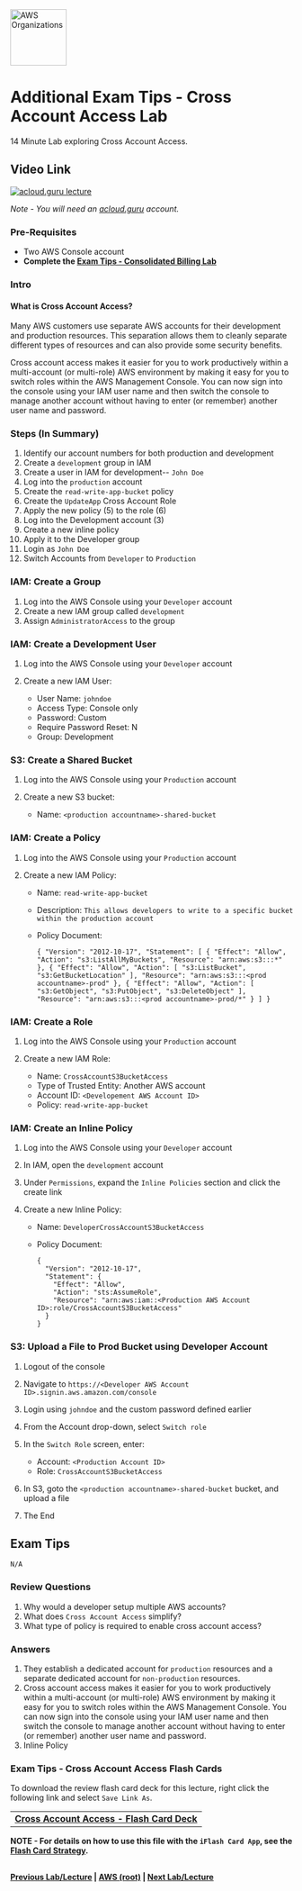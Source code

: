 <img src="https://i.imgur.com/m0yIGS0.png" height="100" title="AWS Organizations" />


Additional Exam Tips - Cross Account Access Lab
======

14 Minute Lab exploring Cross Account Access.

  
## Video Link

[![acloud.guru lecture](https://i.imgur.com/CnXs5FH.png)](https://acloud.guru/course/aws-certified-solutions-architect-associate/learn/additional-exam-tips/de037783-bfaa-2120-1e22-3a6513b622ee/watch)

*Note - You will need an [acloud.guru](acloud.guru) account.*
 

### Pre-Requisites

* Two AWS Console account 
* **Complete the [Exam Tips - Consolidated Billing Lab](exam-tips-consolidated-billing-lab.md)** 


### Intro

#### What is Cross Account Access?

Many AWS customers use separate AWS accounts for their development and production resources.  This separation allows
them to cleanly separate different types of resources and can also provide some security benefits.

Cross account access makes it easier for you to work productively within a multi-account (or multi-role) AWS
environment by making it easy for you to switch roles within the AWS Management Console. You can now sign into the
console using your IAM user name and then switch the console to manage another account without having to 
enter (or remember) another user name and password.


### Steps (In Summary)

1.  Identify our account numbers for both production and development
2.  Create a `development` group in IAM
3.  Create a user in IAM for development-- `John Doe`
4.  Log into the `production` account
5.  Create the `read-write-app-bucket` policy
6.  Create the `UpdateApp` Cross Account Role
7.  Apply the new policy (5) to the role (6)
8.  Log into the Development account (3)
9.  Create a new inline policy
10. Apply it to the Developer group
11. Login as `John Doe`
12. Switch Accounts from `Developer` to `Production`


### IAM: Create a Group

1.  Log into the AWS Console using your `Developer` account
2.  Create a new IAM group called `development`
3.  Assign `AdministratorAccess` to the group


### IAM: Create a Development User

1.  Log into the AWS Console using your `Developer` account
2.  Create a new IAM User:
    
    * User Name:                `johndoe`
    * Access Type:              Console only
    * Password:                 Custom         
    * Require Password Reset:   N
    * Group:                    Development                   


### S3: Create a Shared Bucket

1.  Log into the AWS Console using your `Production` account
2.  Create a new S3 bucket:

    * Name:                     `<production accountname>-shared-bucket`


### IAM: Create a Policy

1.  Log into the AWS Console using your `Production` account
2.  Create a new IAM Policy:

    * Name:                     `read-write-app-bucket`
    * Description:              `This allows developers to write to a specific bucket within the production account`
    * Policy Document:
    
        `{
           "Version": "2012-10-17",
           "Statement": [
             {
               "Effect": "Allow",
               "Action": "s3:ListAllMyBuckets",
               "Resource": "arn:aws:s3:::*"
             },
             {
               "Effect": "Allow",
               "Action": [
                 "s3:ListBucket",
                 "s3:GetBucketLocation"
                ],
               "Resource": "arn:aws:s3:::<prod accountname>-prod"
             },
             {
               "Effect": "Allow",
               "Action": [
                 "s3:GetObject",
                 "s3:PutObject",
                 "s3:DeleteObject"
               ],
               "Resource": "arn:aws:s3:::<prod accountname>-prod/*"
             }
           ]
         }`
    

### IAM: Create a Role

1.  Log into the AWS Console using your `Production` account
2.  Create a new IAM Role:

    * Name:                     `CrossAccountS3BucketAccess`
    * Type of Trusted Entity:   Another AWS account
    * Account ID:               `<Developement AWS Account ID>`
    * Policy:                   `read-write-app-bucket`          


### IAM: Create an Inline Policy

1.  Log into the AWS Console using your `Developer` account
2.  In IAM, open the `development` account
3.  Under `Permissions`, expand the `Inline Policies` section and click the create link
4.  Create a new Inline Policy:

    * Name:                   `DeveloperCrossAccountS3BucketAccess`
    * Policy Document:
    
    
          {
            "Version": "2012-10-17",
            "Statement": {
              "Effect": "Allow",
              "Action": "sts:AssumeRole",
              "Resource": "arn:aws:iam::<Production AWS Account ID>:role/CrossAccountS3BucketAccess"
            }
          }


### S3: Upload a File to Prod Bucket using Developer Account

1.  Logout of the console
2.  Navigate to `https://<Developer AWS Account ID>.signin.aws.amazon.com/console`
3.  Login using `johndoe` and the custom password defined earlier
4.  From the Account drop-down, select `Switch role`
5.  In the `Switch Role` screen, enter:

    * Account:                `<Production Account ID>`
    * Role:                   `CrossAccountS3BucketAccess`
6.  In S3, goto the `<production accountname>-shared-bucket` bucket, and upload a file
7.  The End

 
## Exam Tips

    N/A
  
 
### Review Questions

1.  Why would a developer setup multiple AWS accounts?
2.  What does `Cross Account Access` simplify?
3.  What type of policy is required to enable cross account access?



### Answers

1.  They establish a dedicated account for `production` resources and a separate dedicated account for `non-production` 
    resources.
2.  Cross account access makes it easier for you to work productively within a multi-account (or multi-role) AWS
    environment by making it easy for you to switch roles within the AWS Management Console. You can now sign into the
    console using your IAM user name and then switch the console to manage another account without having to 
    enter (or remember) another user name and password.
3.  Inline Policy


### Exam Tips - Cross Account Access Flash Cards
  
To download the review flash card deck for this lecture, right click the following link and select
`Save Link As`. 

<table>
 <tr>
 <td>
 <b><a href="exam-tips-cross-account-access-flashcards.txt" download="exam-tips-cross-account-access-flashcards.txt">Cross Account Access - Flash Card Deck</a></b>
 </td>
 </tr>
 </table> 
 
  
**NOTE - For details on how to use this file with the `iFlash Card App`, see the [Flash Card Strategy](https://github.com/bradyhouse/house/tree/master/fiddles/aws#flash-card-strategy).**  


## 

**[Previous Lab/Lecture](exam-tips-consolidated-billing-lab.md) | [AWS (root)](../readme.adoc) | [Next Lab/Lecture](exam-tips-cross-account-access-lab.md)**
